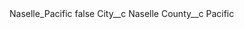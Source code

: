 <?xml version="1.0" encoding="UTF-8"?>
<CustomMetadata xmlns="http://soap.sforce.com/2006/04/metadata" xmlns:xsi="http://www.w3.org/2001/XMLSchema-instance" xmlns:xsd="http://www.w3.org/2001/XMLSchema">
    <label>Naselle_Pacific</label>
    <protected>false</protected>
    <values>
        <field>City__c</field>
        <value xsi:type="xsd:string">Naselle</value>
    </values>
    <values>
        <field>County__c</field>
        <value xsi:type="xsd:string">Pacific</value>
    </values>
</CustomMetadata>
